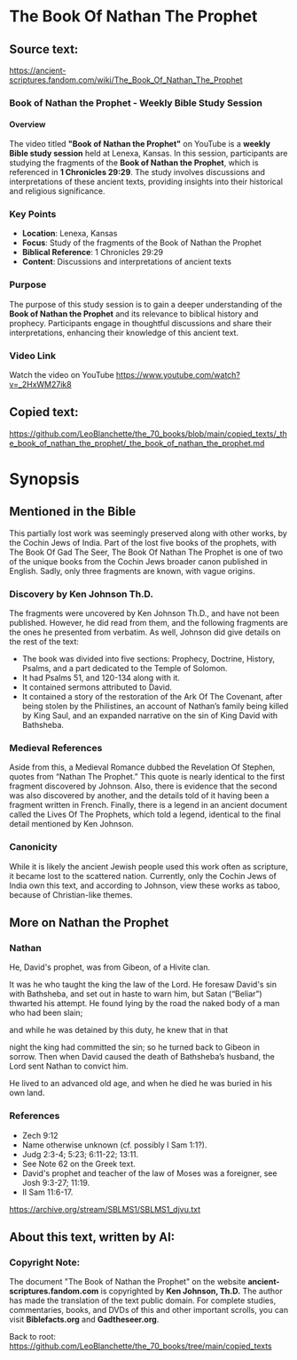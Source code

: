 # The Book Of Nathan The Prophet

## Source text:

https://ancient-scriptures.fandom.com/wiki/The_Book_Of_Nathan_The_Prophet

### Book of Nathan the Prophet - Weekly Bible Study Session

#### Overview

The video titled **"Book of Nathan the Prophet"** on YouTube is a **weekly Bible study session** held at Lenexa, Kansas. In this session, participants are studying the fragments of the **Book of Nathan the Prophet**, which is referenced in **1 Chronicles 29:29**. The study involves discussions and interpretations of these ancient texts, providing insights into their historical and religious significance.

### Key Points

- **Location**: Lenexa, Kansas
- **Focus**: Study of the fragments of the Book of Nathan the Prophet
- **Biblical Reference**: 1 Chronicles 29:29
- **Content**: Discussions and interpretations of ancient texts

### Purpose

The purpose of this study session is to gain a deeper understanding of the **Book of Nathan the Prophet** and its relevance to biblical history and prophecy. Participants engage in thoughtful discussions and share their interpretations, enhancing their knowledge of this ancient text.

### Video Link

Watch the video on YouTube https://www.youtube.com/watch?v=_2HxWM27ik8


## Copied text:

https://github.com/LeoBlanchette/the_70_books/blob/main/copied_texts/_the_book_of_nathan_the_prophet/_the_book_of_nathan_the_prophet.md


# Synopsis
## Mentioned in the Bible

This partially lost work was seemingly preserved along with other works, by the Cochin Jews of India. Part of the lost five books of the prophets, with The Book Of Gad The Seer, The Book Of Nathan The Prophet is one of two of the unique books from the Cochin Jews broader canon published in English. Sadly, only three fragments are known, with vague origins.

### Discovery by Ken Johnson Th.D.

The fragments were uncovered by Ken Johnson Th.D., and have not been published. However, he did read from them, and the following fragments are the ones he presented from verbatim. As well, Johnson did give details on the rest of the text:

- The book was divided into five sections: Prophecy, Doctrine, History, Psalms, and a part dedicated to the Temple of Solomon.
- It had Psalms 51, and 120-134 along with it.
- It contained sermons attributed to David.
- It contained a story of the restoration of the Ark Of The Covenant, after being stolen by the Philistines, an account of Nathan’s family being killed by King Saul, and an expanded narrative on the sin of King David with Bathsheba.

### Medieval References

Aside from this, a Medieval Romance dubbed the Revelation Of Stephen, quotes from “Nathan The Prophet.” This quote is nearly identical to the first fragment discovered by Johnson. Also, there is evidence that the second was also discovered by another, and the details told of it having been a fragment written in French. Finally, there is a legend in an ancient document called the Lives Of The Prophets, which told a legend, identical to the final detail mentioned by Ken Johnson.

### Canonicity

While it is likely the ancient Jewish people used this work often as scripture, it became lost to the scattered nation. Currently, only the Cochin Jews of India own this text, and according to Johnson, view these works as taboo, because of Christian-like themes.


## More on Nathan the Prophet

### Nathan

He, David's prophet, was from Gibeon, of a Hivite clan.

It was he who taught the king the law of the Lord. He foresaw David's sin with Bathsheba, and set out in haste to warn him, but Satan (“Beliar”) thwarted his attempt. He found lying by the road the naked body of a man who had been slain;

and while he was detained by this duty, he knew that in that

night the king had committed the sin; so he turned back to Gibeon in sorrow. Then when David caused the death of Bathsheba’s husband, the Lord sent Nathan to convict him.

He lived to an advanced old age, and when he died he was buried in his own land.

### References

- Zech 9:12
- Name otherwise unknown (cf. possibly I Sam 1:1?).
- Judg 2:3-4; 5:23; 6:11-22; 13:11.
- See Note 62 on the Greek text.
- David's prophet and teacher of the law of Moses was a foreigner, see Josh 9:3-27; 11:19.
- II Sam 11:6-17.

https://archive.org/stream/SBLMS1/SBLMS1_djvu.txt

## About this text, written by AI:

### Copyright Note:

The document "The Book of Nathan the Prophet" on the website **ancient-scriptures.fandom.com** is copyrighted by **Ken Johnson, Th.D.** The author has made the translation of the text public domain. For complete studies, commentaries, books, and DVDs of this and other important scrolls, you can visit **Biblefacts.org** and **Gadtheseer.org**.

Back to root: https://github.com/LeoBlanchette/the_70_books/tree/main/copied_texts
